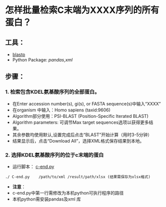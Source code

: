 # **怎样批量检索C末端为XXXX序列的所有蛋白？**

## 工具：
- [blastp](https://blast.ncbi.nlm.nih.gov/Blast.cgi?PROGRAM=blastp&PAGE_TYPE=BlastSearch&LINK_LOC=blasthome)
- Python Package: *pandas*,*xml*

## 步骤：
 ### 1. 检索包含KDEL氨基酸序列的全部蛋白。
- 在Enter accession number(s), gi(s), or FASTA sequence(s)中输入“XXXX”
- 在organism 中输入：Homo sapiens (taxid:9606)
- Algorithm部分使用：PSI-BLAST (Position-Specific Iterated BLAST)
- Algorithm parameters: 可调节Max target sequences选项以获得更多结果。
- 其余参数均使用默认,设置完成后点击“BLAST”开始计算（用时3-5分钟）
- 结果显示后，点击“Download All”，选择XML格式保存结果到本地。
 ### 2. 选择KDEL氨基酸序列的位于c末端的蛋白
- 运行脚本： [c-end.py](https://github.com/nye0/SearchProtein-C-teminal-End-with-XXX/blob/master/C-end.py)

```
./ C-end.py    /path/to/xml /result/path/xlsx (结果需保存为xlsx格式)
```
-	**注意**：
  - c-end.py中第一行需修改为本机python可执行程序的路径
  - 本机python需安装pandas及xml 库


